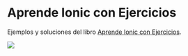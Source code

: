 # Aprende Ionic con Ejercicios

Ejemplos y soluciones del libro [Aprende Ionic con Ejercicios](https://leanpub.com/aprendeionic).

<img src="aprendeionicconejercicios400.png">
